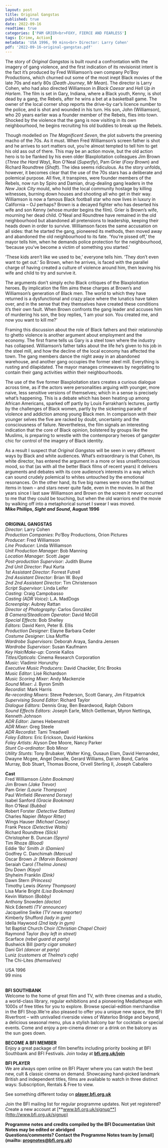 ```yaml
---
layout: post
title: Original Gangstas
published: true
date: 2022-09-16
readtime: true
categories: ['PAM GRIER<br>FOXY, FIERCE AND FEARLESS']
tags: [Crime, Action]
metadata: 'USA 1996, 99 mins<br> Director: Larry Cohen'
pdf: '2022-09-16-original-gangstas.pdf'
---
```


The story of _Original Gangstas_ is built round a confrontation with the imagery of gang violence, and the first indication of its revisionist intent is the fact it’s produced by Fred Williamson’s own company Po’Boy Productions, which churned out some of the most inept Black movies of the late 70s and early 80s (_Death Journey_, _Mr Mean_). The director is Larry Cohen, who had also directed Williamson in _Black Caesar_ and _Hell Up in Harlem_. The film is set in Gary, Indiana, where a Black youth, Kenny, is shot dead by a gang, the Rebels, after he wins a bet at a basketball game. The owner of the local corner shop reports the drive-by car’s licence number to the police, and is shot and wounded in his turn. His son, John (Williamson), who 20 years earlier was a founder member of the Rebels, flies into town. Shocked by the violence that the gang is now visiting in its own neighbourhood, he begins recruiting his old buddies to break up the Rebels.

Though modelled on _The Magnificent Seven_, the plot subverts the preening macho of the 70s. As it must. When Fred Williamson’s screen father is shot and he arrives to sort matters out, you’re almost tempted to tell him to get his old ass out of there. This may be an action movie, but the old action hero is to be flanked by his even older Blaxploitation colleagues Jim Brown (_Three the Hard Way_), Ron O’Neal (_Superfly_), Pam Grier (_Foxy Brown_) and Richard Roundtree (_Shaft_). The idea seems ridiculous. As the story unfolds, however, it becomes clear that the use of the 70s stars has a deliberate and polemical purpose. All five, it transpires, were founder members of the Rebels, now run by Spiro and Damian, drug-dealing gang leaders in the _New Jack City_ mould, who hold the local community hostage by killing witnesses, burning down houses and shooting all who get in their way. Williamson is now a famous Black football star who now lives in luxury in California – OJ perhaps? Brown is a decayed fighter who has deserted his wife and son Kenny (whose murder begins the film). Grier is Brown’s wife, mourning her dead child. O’Neal and Roundtree have remained in the old neighbourhood but abandoned all pretensions to leadership, keeping their heads down in order to survive. Williamson faces the same accusation on all sides: that he started the gang, pioneered its methods, then moved away and abandoned the old neighbourhood to its fate. ‘You’re pissed off,’ the mayor tells him, when he demands police protection for the neighbourhood, ‘because you’ve become a victim of something you started.’

‘These kids aren’t like we used to be,’ everyone tells him. ‘They don’t even want to get out.’ So Brown, when he arrives, is faced with the parallel charge of having created a culture of violence around him, then  leaving his wife and child to try and survive it.

The arguments don’t simply echo Black critiques of the Blaxploitation heroes. By implication the film aims these charges at Brown’s and Williamson’s generation of Black men. The world to which they have returned is a dysfunctional and crazy place where the lunatics have taken over, and in the sense that they themselves have created these conditions it’s their own fault. When Brown confronts the gang leader and accuses him of murdering his son, the boy replies, ‘I am your son. You created me, and now you want to kill me?’

Framing this discussion about the role of Black fathers and their relationship to ghetto violence is another argument about employment and the economy.  The first frame tells us Gary is a steel town where the industry has collapsed. Williamson’s father talks about the life he’s given to his job in the steel mill, and how the decline of the local economy has affected the town. The gang members dance the night away in an abandoned warehouse, and another gang occupies the former steel mill. Everything is rusting and dilapidated.  The mayor manages crimewaves by negotiating to contain their gang activities within their neighbourhoods.

The use of the five former Blaxploitation stars creates a curious dialogue across time, as if the actors were personalities arguing with younger, more naive, less sensitive versions of themselves; which in a sense is precisely what’s happening. This is a debate which has been heating up among African Americans, sparked off partly by Louis Farrakhan’s lectures, partly by the challenges of Black women, partly by the sickening parade of violence and addiction among young Black men. In comparison with their younger selves the five are racked by doubt, uncertainty and the consciousness of failure. Nevertheless, the film signals an interesting indication that the core of  Black opinion, bolstered by groups like the Muslims, is preparing to wrestle with the contemporary heroes of gangster chic for control of the imagery of Black identity.

As a result I suspect that _Original Gangstas_ will be seen in very different ways by Black and white audiences. What’s extraordinary is that Cohen, its white director, has entered the argument in a more or less unselfconscious mood, so that (as with all the better Black films of recent years) it delivers arguments and debates with its core audience’s interests in a way which can sound crudely polemical to whites untouched by the emotional resonances. On the other hand, its five big names were once the hottest items in town – and stars never quite fade, even in the movies. In all the years since I last saw Williamson and Brown on the screen it never occurred to me that they could be touching, but when the old warriors end the movie by walking off into a metaphorical sunset I swear I was moved.  
**Mike Phillips, _Sight and Sound_, August 1996**
<br><br>

**ORIGINAL GANGSTAS**  
_Director_: Larry Cohen  
_Production Companies_: Po’Boy Productions,  Orion Pictures  
_Producer_: Fred Williamson  
_Line Producer_: Linda Williamson  
_Unit Production Manager_: Bob Manning  
_Location Manager_: Scott Jager  
_Post-production Supervisor_: Judith Blume  
_2nd Unit Director_: Paul Kurta  
_1st Assistant Director_: Forrest Futrell  
_2nd Assistant Director_: Brian W. Boyd  
_2nd 2nd Assistant Director_: Tim Christenson  
_Script Supervisor_: Linda Leifer  
_Casting_: Craig Campobasso  
_Casting (ADR Voice)_: L.A. MadDogs  
_Screenplay_: Aubrey Rattan  
_Director of Photography_: Carlos González  
_B Camera/Steadicam Operator_: David McGill  
_Special Effects_: Bob Shelley  
_Editors_: David Kern, Peter B. Ellis  
_Production Designer_: Elayne Barbara Ceder  
_Costume Designer_: Lisa Moffie  
_Wardrobe Supervisors_: Deborah Araya,  Sandra Jensen  
_Wardrobe Supervisor_: Susan Kaufmann  
_Key Hair/Make-up_: Connie Kallos  
_Titles/Opticals_: Cinema Research Corporation  
_Music_: Vladimir Horunzhy  
_Executive Music Producers_: David Chackler,  Eric Brooks  
_Music Editor_: Lisé Richardson  
_Music Scoring Mixer_: Andy Mackenzie  
_Sound Mixer_: J. Byron Smith  
_Recordist_: Mark Harris  
_Re-recording Mixers_: Steve Pederson,  Scott Ganary, Jim Fitzpatrick  
_Supervising Sound Editor_: Richard Taylor  
_Dialogue Editors_: Dennis Gray, Ben Beardwood, Ralph Osborn  
_Sound Effects Editors_: Joseph Earle,  Mitch Getlleman, Myron Nettinga, Kenneth Johnson  
_ADR Editor_: James Hebenstreit  
_ADR Mixer_: Greg Steele  
_ADR Recordist_: Tami Treadwell  
_Foley Editors_: Eric Erickson, David Hankins  
_Foley Artists_: Alyson Dee Moore, Nancy Parker  
_Stunt Co-ordinator_: Bob Minor  
_Utility Stunts_: Tony Brubaker, Walter King,  Ousaun Elam, David Hernandez, Dwayne Mcgee, Angel Devalle, Gerard Williams, Darren Bond, Carlos Murray, Bob Stuart, Thomas Boone, Orvell Sterling II, Joseph Caballero

**Cast**  
Fred Williamson _(John Bookman)_  
Jim Brown _(Jake Trevor)_  
Pam Grier _(Laurie Thompson)_  
Paul Winfield _(Reverend Dorsey)_  
Isabel Sanford _(Gracie Bookman)_  
Ron O’Neal _(Bubba)_  
Robert Forster _(Detective Statten)_  
Charles Napier _(Mayor Ritter)_  
Wings Hauser _(Michael Casey)_  
Frank Pesce _(Detective Waits)_  
Richard Roundtree _(Slick)_  
Christopher B. Duncan _(Spyro)_  
Tim Rhoze _(Blood)_  
Eddie ‘Bo’ Smith Jr _(Damien)_  
Godfrey C. Danchimah _(Marcus)_  
Oscar Brown Jr _(Marvin Bookman)_  
Seraiah Carol _(Thelma Jones)_  
Dru Down _(Kayo)_  
Shyheim Franklin _(Dink)_  
Dawn Stern _(Princess)_  
Timothy Lewis _(Kenny Thompson)_  
Lisa Marie Bright _(Lisa Bookman)_  
Kevin Watson _(Bobby)_  
Anthony Snowden _(doctor)_  
Nick Edenetti _(TV announcer)_  
Jacqueline Swike _(TV news reporter)_  
Kimberly Shufford _(lady in gym)_  
Idella Haywood _(2nd lady in gym)_  
1st Baptist Church Choir _(Christian Chapel Choir)_  
Raymond Taylor _(boy left in street)_  
Scarface _(rebel guard at party)_  
Bushwick Bill _(party cigar smoker)_  
Dani Girl _(dancer at party)_  
Luniz _(customers at Thelma’s cafe)_  
The Chi-Lites _(themselves)_

USA 1996  
99 mins<br>
<br>

**BFI SOUTHBANK**  
Welcome to the home of great film and TV, with three cinemas and a studio, a world-class library, regular exhibitions and a pioneering Mediatheque with 1000s of free titles for you to explore. Browse special-edition merchandise in the BFI Shop.We&#39;re also pleased to offer you a unique new space, the BFI Riverfront – with unrivalled riverside views of Waterloo Bridge and beyond, a delicious seasonal menu, plus a stylish balcony bar for cocktails or special events. Come and enjoy a pre-cinema dinner or a drink on the balcony as the sun goes down.  

**BECOME A BFI MEMBER**  
Enjoy a great package of film benefits including priority booking at BFI Southbank and BFI Festivals. Join today at [**bfi.org.uk/join**](http://www.bfi.org.uk/join)  

**BFI PLAYER**  
 We are always open online on BFI Player where you can watch the best new, cult &amp; classic cinema on demand. Showcasing hand-picked landmark British and independent titles, films are available to watch in three distinct ways: Subscription, Rentals &amp; Free to view.  

See something different today on [**player.bfi.org.uk**](https://player.bfi.org.uk)  

Join the BFI mailing list for regular programme updates. Not yet registered? Create a new account at [**www.bfi.org.uk/signup**](http://www.bfi.org.uk/signup)

**Programme notes and credits compiled by the BFI Documentation Unit  
Notes may be edited or abridged  
Questions/comments? Contact the Programme Notes team by [email](mailto: prognotes@bfi.org.uk)**

<!--stackedit_data:
eyJoaXN0b3J5IjpbLTEwODA5MzAyMDhdfQ==
-->
